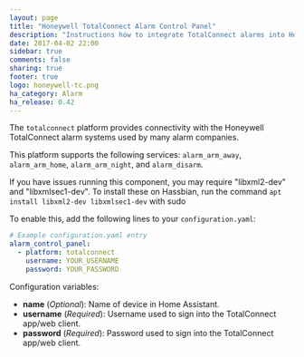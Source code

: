 ```yaml
---
layout: page
title: "Honeywell TotalConnect Alarm Control Panel"
description: "Instructions how to integrate TotalConnect alarms into Home Assistant."
date: 2017-04-02 22:00
sidebar: true
comments: false
sharing: true
footer: true
logo: honeywell-tc.png
ha_category: Alarm
ha_release: 0.42
---
```


The `totalconnect` platform provides connectivity with the Honeywell TotalConnect alarm systems used by many alarm companies.

This platform supports the following services: `alarm_arm_away`, `alarm_arm_home`, `alarm_arm_night`, and `alarm_disarm`.

If you have issues running this component, you may require "libxml2-dev" and "libxmlsec1-dev". To install these on Hassbian, run the command `apt install libxml2-dev libxmlsec1-dev` with sudo

To enable this, add the following lines to your `configuration.yaml`:

```yaml
# Example configuration.yaml entry
alarm_control_panel:
  - platform: totalconnect
    username: YOUR_USERNAME
    password: YOUR_PASSWORD
```

Configuration variables:

- **name** (*Optional*): Name of device in Home Assistant.
- **username** (*Required*): Username used to sign into the TotalConnect app/web client.
- **password** (*Required*): Password used to sign into the TotalConnect app/web client.

